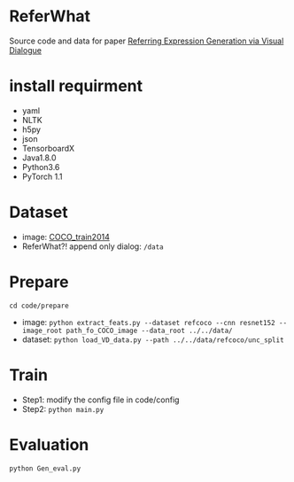 # ReferWhat
Source code and data for paper [Referring Expression Generation via Visual Dialogue](https://link.springer.com/chapter/10.1007/978-3-030-60457-8_3)
# install requirment
* yaml
* NLTK
* h5py
* json
* TensorboardX
* Java1.8.0
* Python3.6
* PyTorch 1.1
# Dataset
* image: [COCO_train2014](http://images.cocodataset.org/zips/train2014.zip)
* ReferWhat?! append only dialog: `/data`
# Prepare
`cd code/prepare`
* image:
`python extract_feats.py --dataset refcoco --cnn resnet152 --image_root path_fo_COCO_image --data_root ../../data/`
* dataset:
`python load_VD_data.py --path ../../data/refcoco/unc_split`
# Train
* Step1: modify the config file in code/config
* Step2: `python main.py`
# Evaluation
`python Gen_eval.py`
